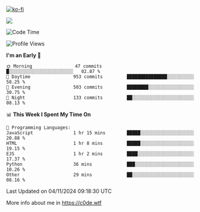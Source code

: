 [![ko-fi](https://ko-fi.com/img/githubbutton_sm.svg)](https://ko-fi.com/Z8Z4Y2LKX)

<a href="https://wakatime.com"><img src="https://wakatime.com/share/@c0dezin/b7f18a7c-ab3a-40b8-8bc7-b1b7bf71f1d6.svg" /></a>

<!--START_SECTION:waka-->
![Code Time](http://img.shields.io/badge/Code%20Time-135%20hrs%2047%20mins-blue)

![Profile Views](http://img.shields.io/badge/Profile%20Views-2-blue)

**I'm an Early 🐤** 

```text
🌞 Morning                47 commits          █░░░░░░░░░░░░░░░░░░░░░░░░   02.87 % 
🌆 Daytime                953 commits         ███████████████░░░░░░░░░░   58.25 % 
🌃 Evening                503 commits         ████████░░░░░░░░░░░░░░░░░   30.75 % 
🌙 Night                  133 commits         ██░░░░░░░░░░░░░░░░░░░░░░░   08.13 % 
```


📊 **This Week I Spent My Time On** 

```text
💬 Programming Languages: 
JavaScript               1 hr 15 mins        █████░░░░░░░░░░░░░░░░░░░░   20.88 % 
HTML                     1 hr 8 mins         █████░░░░░░░░░░░░░░░░░░░░   19.15 % 
EJS                      1 hr 2 mins         ████░░░░░░░░░░░░░░░░░░░░░   17.37 % 
Python                   36 mins             ███░░░░░░░░░░░░░░░░░░░░░░   10.26 % 
Other                    29 mins             ██░░░░░░░░░░░░░░░░░░░░░░░   08.16 % 
```


 Last Updated on 04/11/2024 09:18:30 UTC
<!--END_SECTION:waka-->

More info about me in https://c0de.wtf
